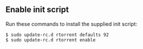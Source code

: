 ## Enable init script

Run these commands to install the supplied init script:

```
$ sudo update-rc.d rtorrent defaults 92
$ sudo update-rc.d rtorrent enable
```
